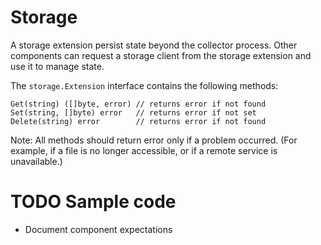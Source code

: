 # Storage

A storage extension persist state beyond the collector process. Other components can request a storage client from the storage extension and use it to manage state. 

The `storage.Extension` interface contains the following methods:
```
Get(string) ([]byte, error) // returns error if not found
Set(string, []byte) error   // returns error if not set
Delete(string) error        // returns error if not found
```
Note: All methods should return error only if a problem occurred. (For example, if a file is no longer accessible, or if a remote service is unavailable.)

# TODO Sample code
- Document component expectations
